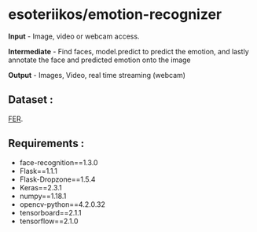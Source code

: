 # esoteriikos/emotion-recognizer
**Input** - Image, video or webcam access.

**Intermediate** - Find faces, model.predict to predict the emotion, and lastly annotate the face and predicted emotion onto the image

**Output** - Images, Video, real time streaming (webcam) 

## Dataset : 
[FER](https://www.kaggle.com/c/challenges-in-representation-learning-facial-expression-recognition-challenge/data).

## Requirements : 

- face-recognition==1.3.0
- Flask==1.1.1
- Flask-Dropzone==1.5.4
- Keras==2.3.1
- numpy==1.18.1
- opencv-python==4.2.0.32
- tensorboard==2.1.1
- tensorflow==2.1.0

